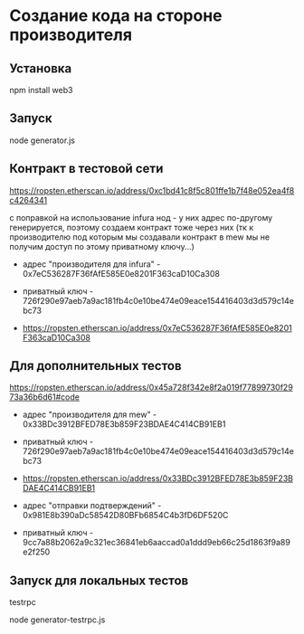 # Создание кода на стороне производителя

## Установка

npm install web3

## Запуск

node generator.js 

## Контракт в тестовой сети

https://ropsten.etherscan.io/address/0xc1bd41c8f5c801ffe1b7f48e052ea4f8c4264341

с поправкой на использование infura нод - у них адрес по-другому генерируется, поэтому создаем контракт тоже через них (тк к производителю под которым мы создавали контракт в mew мы не получим доступ по этому приватному ключу...)

- адрес "производителя для infura" - 0x7eC536287F36fAfE585E0e8201F363caD10Ca308

- приватный ключ - 726f290e97aeb7a9ac181fb4c0e10be474e09eace154416403d3d579c14ebc73

- https://ropsten.etherscan.io/address/0x7eC536287F36fAfE585E0e8201F363caD10Ca308

## Для дополнительных тестов

https://ropsten.etherscan.io/address/0x45a728f342e8f2a019f77899730f2973a36b6d61#code

- адрес "производителя для mew" - 0x33BDc3912BFED78E3b859F23BDAE4C414CB91EB1

- приватный ключ - 726f290e97aeb7a9ac181fb4c0e10be474e09eace154416403d3d579c14ebc73

- https://ropsten.etherscan.io/address/0x33BDc3912BFED78E3b859F23BDAE4C414CB91EB1

- адрес "отправки подтверждений" - 0x981E8b390aDc58542D80BFb6854C4b3fD6DF520C

- приватный ключ - 9cc7a88b2062a9c321ec36841eb6aaccad0a1ddd9eb66c25d1863f9a89e2f250

## Запуск для локальных тестов

testrpc

node generator-testrpc.js 